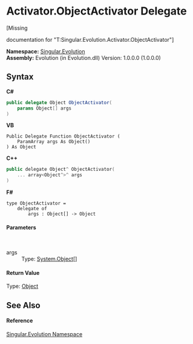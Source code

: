 # Activator.ObjectActivator Delegate
 

\[Missing <summary> documentation for "T:Singular.Evolution.Activator.ObjectActivator"\]

**Namespace:**&nbsp;<a href="acedf244-963b-8088-a668-8d116860929d">Singular.Evolution</a><br />**Assembly:**&nbsp;Evolution (in Evolution.dll) Version: 1.0.0.0 (1.0.0.0)

## Syntax

**C#**<br />
``` C#
public delegate Object ObjectActivator(
	params Object[] args
)
```

**VB**<br />
``` VB
Public Delegate Function ObjectActivator ( 
	ParamArray args As Object()
) As Object
```

**C++**<br />
``` C++
public delegate Object^ ObjectActivator(
	... array<Object^>^ args
)
```

**F#**<br />
``` F#
type ObjectActivator = 
    delegate of 
        args : Object[] -> Object
```


#### Parameters
&nbsp;<dl><dt>args</dt><dd>Type: <a href="http://msdn2.microsoft.com/en-us/library/e5kfa45b" target="_blank">System.Object</a>[]<br /></dd></dl>

#### Return Value
Type: <a href="http://msdn2.microsoft.com/en-us/library/e5kfa45b" target="_blank">Object</a>

## See Also


#### Reference
<a href="acedf244-963b-8088-a668-8d116860929d">Singular.Evolution Namespace</a><br />